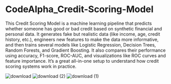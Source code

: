# CodeAlpha_Credit-Scoring-Model

This Credit Scoring Model is a machine learning pipeline that predicts whether someone has good or bad credit based on synthetic financial and personal data. It generates fake but realistic data (like income, age, credit history, etc.), engineers new features to make the data more informative, and then trains several models like Logistic Regression, Decision Trees, Random Forests, and Gradient Boosting. It also compares their performance using accuracy, F1-score, ROC-AUC, and visualizations like ROC curves and feature importance. It’s a great all-in-one setup to understand how credit scoring systems work in practice.


![download](https://github.com/user-attachments/assets/3815fe90-1a7f-4e3f-8ed0-a1c2df435d57)
![download (2)](https://github.com/user-attachments/assets/bb99a0c0-8e11-49b3-b419-f0109b792838)
![download (1)](https://github.com/user-attachments/assets/1f882e5b-20b3-47a1-8e47-c248a357aa38)
